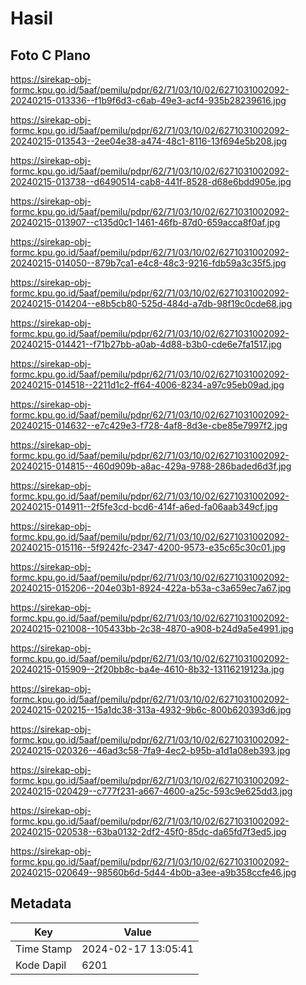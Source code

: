 # Hasil

## Foto C Plano

https://sirekap-obj-formc.kpu.go.id/5aaf/pemilu/pdpr/62/71/03/10/02/6271031002092-20240215-013336--f1b9f6d3-c6ab-49e3-acf4-935b28239616.jpg

https://sirekap-obj-formc.kpu.go.id/5aaf/pemilu/pdpr/62/71/03/10/02/6271031002092-20240215-013543--2ee04e38-a474-48c1-8116-13f694e5b208.jpg

https://sirekap-obj-formc.kpu.go.id/5aaf/pemilu/pdpr/62/71/03/10/02/6271031002092-20240215-013738--d6490514-cab8-441f-8528-d68e6bdd905e.jpg

https://sirekap-obj-formc.kpu.go.id/5aaf/pemilu/pdpr/62/71/03/10/02/6271031002092-20240215-013907--c135d0c1-1461-46fb-87d0-659acca8f0af.jpg

https://sirekap-obj-formc.kpu.go.id/5aaf/pemilu/pdpr/62/71/03/10/02/6271031002092-20240215-014050--879b7ca1-e4c8-48c3-9216-fdb59a3c35f5.jpg

https://sirekap-obj-formc.kpu.go.id/5aaf/pemilu/pdpr/62/71/03/10/02/6271031002092-20240215-014204--e8b5cb80-525d-484d-a7db-98f19c0cde68.jpg

https://sirekap-obj-formc.kpu.go.id/5aaf/pemilu/pdpr/62/71/03/10/02/6271031002092-20240215-014421--f71b27bb-a0ab-4d88-b3b0-cde6e7fa1517.jpg

https://sirekap-obj-formc.kpu.go.id/5aaf/pemilu/pdpr/62/71/03/10/02/6271031002092-20240215-014518--2211d1c2-ff64-4006-8234-a97c95eb09ad.jpg

https://sirekap-obj-formc.kpu.go.id/5aaf/pemilu/pdpr/62/71/03/10/02/6271031002092-20240215-014632--e7c429e3-f728-4af8-8d3e-cbe85e7997f2.jpg

https://sirekap-obj-formc.kpu.go.id/5aaf/pemilu/pdpr/62/71/03/10/02/6271031002092-20240215-014815--460d909b-a8ac-429a-9788-286baded6d3f.jpg

https://sirekap-obj-formc.kpu.go.id/5aaf/pemilu/pdpr/62/71/03/10/02/6271031002092-20240215-014911--2f5fe3cd-bcd6-414f-a6ed-fa06aab349cf.jpg

https://sirekap-obj-formc.kpu.go.id/5aaf/pemilu/pdpr/62/71/03/10/02/6271031002092-20240215-015116--5f9242fc-2347-4200-9573-e35c65c30c01.jpg

https://sirekap-obj-formc.kpu.go.id/5aaf/pemilu/pdpr/62/71/03/10/02/6271031002092-20240215-015206--204e03b1-8924-422a-b53a-c3a659ec7a67.jpg

https://sirekap-obj-formc.kpu.go.id/5aaf/pemilu/pdpr/62/71/03/10/02/6271031002092-20240215-021008--105433bb-2c38-4870-a908-b24d9a5e4991.jpg

https://sirekap-obj-formc.kpu.go.id/5aaf/pemilu/pdpr/62/71/03/10/02/6271031002092-20240215-015909--2f20bb8c-ba4e-4610-8b32-13116219123a.jpg

https://sirekap-obj-formc.kpu.go.id/5aaf/pemilu/pdpr/62/71/03/10/02/6271031002092-20240215-020215--15a1dc38-313a-4932-9b6c-800b620393d6.jpg

https://sirekap-obj-formc.kpu.go.id/5aaf/pemilu/pdpr/62/71/03/10/02/6271031002092-20240215-020326--46ad3c58-7fa9-4ec2-b95b-a1d1a08eb393.jpg

https://sirekap-obj-formc.kpu.go.id/5aaf/pemilu/pdpr/62/71/03/10/02/6271031002092-20240215-020429--c777f231-a667-4600-a25c-593c9e625dd3.jpg

https://sirekap-obj-formc.kpu.go.id/5aaf/pemilu/pdpr/62/71/03/10/02/6271031002092-20240215-020538--63ba0132-2df2-45f0-85dc-da65fd7f3ed5.jpg

https://sirekap-obj-formc.kpu.go.id/5aaf/pemilu/pdpr/62/71/03/10/02/6271031002092-20240215-020649--98560b6d-5d44-4b0b-a3ee-a9b358ccfe46.jpg


## Metadata

| Key        | Value               |
| ---------- | ------------------- |
| Time Stamp | 2024-02-17 13:05:41 |
| Kode Dapil | 6201                |



